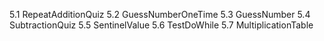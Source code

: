 5.1 RepeatAdditionQuiz
5.2 GuessNumberOneTime
5.3 GuessNumber
5.4 SubtractionQuiz
5.5 SentinelValue
5.6 TestDoWhile
5.7 MultiplicationTable
